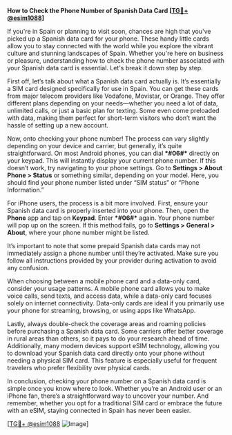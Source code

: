**How to Check the Phone Number of Spanish Data Card [[TG💪+ @esim1088](https://t.me/s/esim1088)]**

If you're in Spain or planning to visit soon, chances are high that you've picked up a Spanish data card for your phone. These handy little cards allow you to stay connected with the world while you explore the vibrant culture and stunning landscapes of Spain. Whether you're here on business or pleasure, understanding how to check the phone number associated with your Spanish data card is essential. Let's break it down step by step.

First off, let’s talk about what a Spanish data card actually is. It’s essentially a SIM card designed specifically for use in Spain. You can get these cards from major telecom providers like Vodafone, Movistar, or Orange. They offer different plans depending on your needs—whether you need a lot of data, unlimited calls, or just a basic plan for texting. Some even come preloaded with data, making them perfect for short-term visitors who don’t want the hassle of setting up a new account.

Now, onto checking your phone number! The process can vary slightly depending on your device and carrier, but generally, it’s quite straightforward. On most Android phones, you can dial **\*#06#\*** directly on your keypad. This will instantly display your current phone number. If this doesn’t work, try navigating to your phone settings. Go to **Settings > About Phone > Status** or something similar, depending on your model. Here, you should find your phone number listed under “SIM status” or “Phone Information.”

For iPhone users, the process is a bit more involved. First, ensure your Spanish data card is properly inserted into your phone. Then, open the **Phone** app and tap on **Keypad**. Enter **\*#06#\*** again. Your phone number will pop up on the screen. If this method fails, go to **Settings > General > About**, where your phone number might be listed.

It’s important to note that some prepaid Spanish data cards may not immediately assign a phone number until they’re activated. Make sure you follow all instructions provided by your provider during activation to avoid any confusion.

When choosing between a mobile phone card and a data-only card, consider your usage patterns. A mobile phone card allows you to make voice calls, send texts, and access data, while a data-only card focuses solely on internet connectivity. Data-only cards are ideal if you primarily use your phone for streaming, browsing, or using apps like WhatsApp.

Lastly, always double-check the coverage areas and roaming policies before purchasing a Spanish data card. Some carriers offer better coverage in rural areas than others, so it pays to do your research ahead of time. Additionally, many modern devices support eSIM technology, allowing you to download your Spanish data card directly onto your phone without needing a physical SIM card. This feature is especially useful for frequent travelers who prefer flexibility over physical cards.

In conclusion, checking your phone number on a Spanish data card is simple once you know where to look. Whether you’re an Android user or an iPhone fan, there’s a straightforward way to uncover your number. And remember, whether you opt for a traditional SIM card or embrace the future with an eSIM, staying connected in Spain has never been easier. 

[[TG💪+ @esim1088](https://t.me/s/esim1088) ![Image](https://i.postimg.cc/Y0z9fWf4/image.png)]